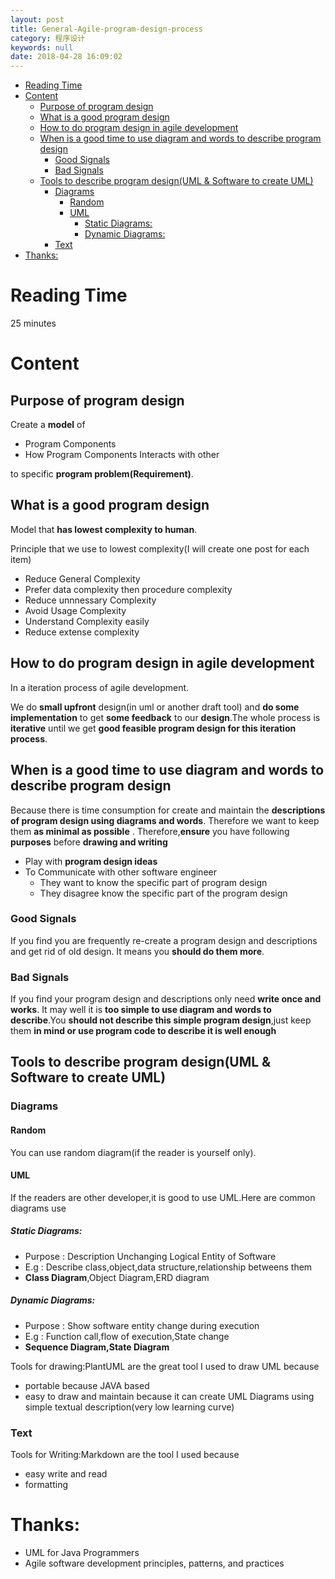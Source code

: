 ```yaml
---
layout: post
title: General-Agile-program-design-process
category: 程序设计
keywords: null
date: 2018-04-28 16:09:02
---
```


<!-- TOC -->

- [Reading Time](#reading-time)
- [Content](#content)
    - [Purpose of program design](#purpose-of-program-design)
    - [What is a good program design](#what-is-a-good-program-design)
    - [How to do program design in agile development](#how-to-do-program-design-in-agile-development)
    - [When is a good time to use diagram and words to describe program design](#when-is-a-good-time-to-use-diagram-and-words-to-describe-program-design)
        - [Good Signals](#good-signals)
        - [Bad Signals](#bad-signals)
    - [Tools to describe program design(UML & Software to create UML)](#tools-to-describe-program-designuml-software-to-create-uml)
        - [Diagrams](#diagrams)
            - [Random](#random)
            - [UML](#uml)
                - [Static Diagrams:](#static-diagrams)
                - [Dynamic Diagrams:](#dynamic-diagrams)
        - [Text](#text)
- [Thanks:](#thanks)

<!-- /TOC -->

# Reading Time

25 minutes

# Content

## Purpose of program design

Create a **model** of

* Program Components
* How Program Components Interacts with other

to specific **program problem(Requirement)**.

## What is a good program design

Model that **has lowest complexity to human**.

Principle that we use to lowest complexity(I will create one post for each item)

* Reduce General Complexity
* Prefer data complexity then procedure complexity
* Reduce unnnessary Complexity
* Avoid Usage Complexity
* Understand Complexity easily
* Reduce extense complexity

## How to do program design in agile development

In a iteration process of agile development.

We do **small upfront** design(in uml or another draft tool) and **do some implementation** to get **some feedback** to our **design**.The whole process is **iterative** until we get **good feasible program design for this iteration process**.

## When is a good time to use diagram and words to describe program design

Because there is time consumption for create and maintain the **descriptions of program design using diagrams and words**. Therefore we want to keep them **as minimal as possible** . Therefore,**ensure** you have following **purposes** before **drawing and writing**

* Play with **program design ideas**
* To Communicate with other software engineer
  * They want to know the specific part of program design
  * They disagree know the specific part of the program design

### Good Signals

If you find you are frequently re-create a program design and descriptions and get rid of old design. It means you **should do them more**.

### Bad Signals

If you find your program design and descriptions only need **write once and works**. It may well it is **too simple to use diagram and words to describe**.You **should not describe this simple program design**,just keep them **in mind or use program code to describe it is well enough**

## Tools to describe program design(UML & Software to create UML)

### Diagrams

#### Random

You can use random diagram(if the reader is yourself only).

#### UML

If the readers are other developer,it is good to use UML.Here are common diagrams use

##### Static Diagrams:

* Purpose : Description Unchanging Logical Entity of Software
* E.g : Describe class,object,data structure,relationship betweens them
* **Class Diagram**,Object Diagram,ERD diagram

##### Dynamic Diagrams:

* Purpose : Show software entity change during execution
* E.g : Function call,flow of execution,State change
* **Sequence Diagram,State Diagram**

Tools for drawing:PlantUML are the great tool I used to draw UML because

* portable because JAVA based
* easy to draw and maintain because it can create UML Diagrams using simple textual description(very low learning curve)

### Text

Tools for Writing:Markdown are the tool I used because

* easy write and read
* formatting

# Thanks:

* UML for Java Programmers
* Agile software development principles, patterns, and practices

